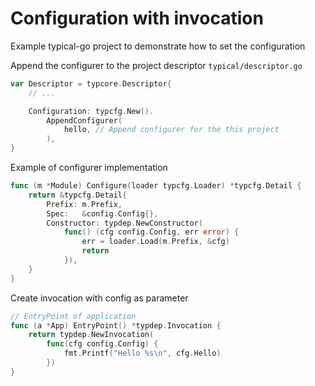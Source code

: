 # Configuration with invocation
Example typical-go project to demonstrate how to set the configuration

Append the configurer to the project descriptor `typical/descriptor.go`
```go
var Descriptor = typcore.Descriptor{
    // ...

	Configuration: typcfg.New().
		AppendConfigurer(
			hello, // Append configurer for the this project
		),
}

```

Example of configurer implementation
```go
func (m *Module) Configure(loader typcfg.Loader) *typcfg.Detail {
	return &typcfg.Detail{
		Prefix: m.Prefix,
		Spec:   &config.Config{},
		Constructor: typdep.NewConstructor(
			func() (cfg config.Config, err error) {
				err = loader.Load(m.Prefix, &cfg)
				return
			}),
	}
}
```

Create invocation with config as parameter
```go
// EntryPoint of application
func (a *App) EntryPoint() *typdep.Invocation {
	return typdep.NewInvocation(
		func(cfg config.Config) {
			fmt.Printf("Hello %s\n", cfg.Hello)
		})
}

```